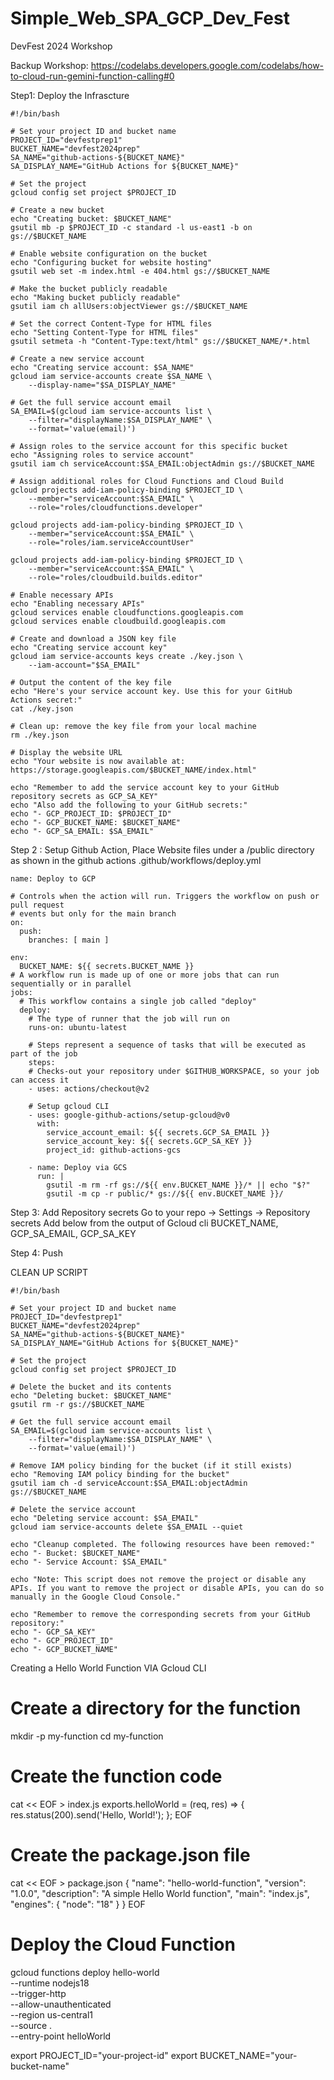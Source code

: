 # Simple_Web_SPA_GCP_Dev_Fest
DevFest 2024 Workshop

Backup Workshop: https://codelabs.developers.google.com/codelabs/how-to-cloud-run-gemini-function-calling#0





Step1:  Deploy the Infrascture 
```
#!/bin/bash

# Set your project ID and bucket name
PROJECT_ID="devfestprep1"
BUCKET_NAME="devfest2024prep"
SA_NAME="github-actions-${BUCKET_NAME}"
SA_DISPLAY_NAME="GitHub Actions for ${BUCKET_NAME}"

# Set the project
gcloud config set project $PROJECT_ID

# Create a new bucket
echo "Creating bucket: $BUCKET_NAME"
gsutil mb -p $PROJECT_ID -c standard -l us-east1 -b on gs://$BUCKET_NAME

# Enable website configuration on the bucket
echo "Configuring bucket for website hosting"
gsutil web set -m index.html -e 404.html gs://$BUCKET_NAME

# Make the bucket publicly readable
echo "Making bucket publicly readable"
gsutil iam ch allUsers:objectViewer gs://$BUCKET_NAME

# Set the correct Content-Type for HTML files
echo "Setting Content-Type for HTML files"
gsutil setmeta -h "Content-Type:text/html" gs://$BUCKET_NAME/*.html

# Create a new service account
echo "Creating service account: $SA_NAME"
gcloud iam service-accounts create $SA_NAME \
    --display-name="$SA_DISPLAY_NAME"

# Get the full service account email
SA_EMAIL=$(gcloud iam service-accounts list \
    --filter="displayName:$SA_DISPLAY_NAME" \
    --format='value(email)')

# Assign roles to the service account for this specific bucket
echo "Assigning roles to service account"
gsutil iam ch serviceAccount:$SA_EMAIL:objectAdmin gs://$BUCKET_NAME

# Assign additional roles for Cloud Functions and Cloud Build
gcloud projects add-iam-policy-binding $PROJECT_ID \
    --member="serviceAccount:$SA_EMAIL" \
    --role="roles/cloudfunctions.developer"

gcloud projects add-iam-policy-binding $PROJECT_ID \
    --member="serviceAccount:$SA_EMAIL" \
    --role="roles/iam.serviceAccountUser"

gcloud projects add-iam-policy-binding $PROJECT_ID \
    --member="serviceAccount:$SA_EMAIL" \
    --role="roles/cloudbuild.builds.editor"

# Enable necessary APIs
echo "Enabling necessary APIs"
gcloud services enable cloudfunctions.googleapis.com
gcloud services enable cloudbuild.googleapis.com

# Create and download a JSON key file
echo "Creating service account key"
gcloud iam service-accounts keys create ./key.json \
    --iam-account="$SA_EMAIL"

# Output the content of the key file
echo "Here's your service account key. Use this for your GitHub Actions secret:"
cat ./key.json

# Clean up: remove the key file from your local machine
rm ./key.json

# Display the website URL
echo "Your website is now available at: https://storage.googleapis.com/$BUCKET_NAME/index.html"

echo "Remember to add the service account key to your GitHub repository secrets as GCP_SA_KEY"
echo "Also add the following to your GitHub secrets:"
echo "- GCP_PROJECT_ID: $PROJECT_ID"
echo "- GCP_BUCKET_NAME: $BUCKET_NAME"
echo "- GCP_SA_EMAIL: $SA_EMAIL"
```

Step 2 : Setup Github Action, Place Website files under a /public directory as shown in the github actions
.github/workflows/deploy.yml

```
name: Deploy to GCP

# Controls when the action will run. Triggers the workflow on push or pull request
# events but only for the main branch
on:
  push:
    branches: [ main ]

env:
  BUCKET_NAME: ${{ secrets.BUCKET_NAME }} 
# A workflow run is made up of one or more jobs that can run sequentially or in parallel
jobs:
  # This workflow contains a single job called "deploy"
  deploy:
    # The type of runner that the job will run on
    runs-on: ubuntu-latest

    # Steps represent a sequence of tasks that will be executed as part of the job
    steps:
    # Checks-out your repository under $GITHUB_WORKSPACE, so your job can access it
    - uses: actions/checkout@v2

    # Setup gcloud CLI
    - uses: google-github-actions/setup-gcloud@v0
      with:
        service_account_email: ${{ secrets.GCP_SA_EMAIL }}
        service_account_key: ${{ secrets.GCP_SA_KEY }}
        project_id: github-actions-gcs

    - name: Deploy via GCS
      run: |
        gsutil -m rm -rf gs://${{ env.BUCKET_NAME }}/* || echo "$?"
        gsutil -m cp -r public/* gs://${{ env.BUCKET_NAME }}/

```

Step 3: Add Repository secrets
Go to your repo -> Settings -> Repository secrets Add below from the output of Gcloud cli
BUCKET_NAME, GCP_SA_EMAIL, GCP_SA_KEY

Step 4: Push 




CLEAN UP SCRIPT
```
#!/bin/bash

# Set your project ID and bucket name
PROJECT_ID="devfestprep1"
BUCKET_NAME="devfest2024prep"
SA_NAME="github-actions-${BUCKET_NAME}"
SA_DISPLAY_NAME="GitHub Actions for ${BUCKET_NAME}"

# Set the project
gcloud config set project $PROJECT_ID

# Delete the bucket and its contents
echo "Deleting bucket: $BUCKET_NAME"
gsutil rm -r gs://$BUCKET_NAME

# Get the full service account email
SA_EMAIL=$(gcloud iam service-accounts list \
    --filter="displayName:$SA_DISPLAY_NAME" \
    --format='value(email)')

# Remove IAM policy binding for the bucket (if it still exists)
echo "Removing IAM policy binding for the bucket"
gsutil iam ch -d serviceAccount:$SA_EMAIL:objectAdmin gs://$BUCKET_NAME

# Delete the service account
echo "Deleting service account: $SA_EMAIL"
gcloud iam service-accounts delete $SA_EMAIL --quiet

echo "Cleanup completed. The following resources have been removed:"
echo "- Bucket: $BUCKET_NAME"
echo "- Service Account: $SA_EMAIL"

echo "Note: This script does not remove the project or disable any APIs. If you want to remove the project or disable APIs, you can do so manually in the Google Cloud Console."

echo "Remember to remove the corresponding secrets from your GitHub repository:"
echo "- GCP_SA_KEY"
echo "- GCP_PROJECT_ID"
echo "- GCP_BUCKET_NAME"
```






















Creating a Hello World Function VIA Gcloud CLI

# Create a directory for the function
mkdir -p my-function
cd my-function

# Create the function code
cat << EOF > index.js
exports.helloWorld = (req, res) => {
  res.status(200).send('Hello, World!');
};
EOF

# Create the package.json file
cat << EOF > package.json
{
  "name": "hello-world-function",
  "version": "1.0.0",
  "description": "A simple Hello World function",
  "main": "index.js",
  "engines": {
    "node": "18"
  }
}
EOF

# Deploy the Cloud Function
gcloud functions deploy hello-world \
  --runtime nodejs18 \
  --trigger-http \
  --allow-unauthenticated \
  --region us-central1 \
  --source . \
  --entry-point helloWorld











export PROJECT_ID="your-project-id"
export BUCKET_NAME="your-bucket-name"

